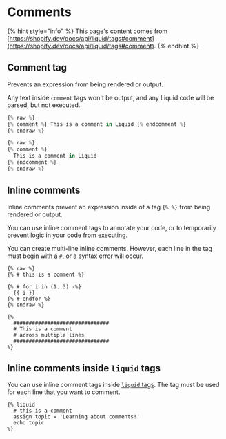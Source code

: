 # Comments

{% hint style="info" %}
This page's content comes from [https://shopify.dev/docs/api/liquid/tags#comment](https://shopify.dev/docs/api/liquid/tags#comment).
{% endhint %}

## Comment tag

Prevents an expression from being rendered or output.

Any text inside `comment` tags won't be output, and any Liquid code will be parsed, but not executed.

```javascript
{% raw %}
{% comment %} This is a comment in Liquid {% endcomment %}
{% endraw %}
```

```javascript
{% raw %}
{% comment %} 
  This is a comment in Liquid 
{% endcomment %}
{% endraw %}
```

## Inline comments

Inline comments prevent an expression inside of a tag `{% %}` from being rendered or output.

You can use inline comment tags to annotate your code, or to temporarily prevent logic in your code from executing.

You can create multi-line inline comments. However, each line in the tag must begin with a `#`, or a syntax error will occur.

```
{% raw %}
{% # this is a comment %}

{% # for i in (1..3) -%}
  {{ i }}
{% # endfor %}
{% endraw %}

{%
  ###############################
  # This is a comment
  # across multiple lines
  ###############################
%}
```

## **Inline comments inside `liquid` tags**

You can use inline comment tags inside [`liquid` tags](https://shopify.dev/docs/api/liquid/tags/liquid). The tag must be used for each line that you want to comment.

```
{% liquid
  # this is a comment
  assign topic = 'Learning about comments!'
  echo topic
%}
```
